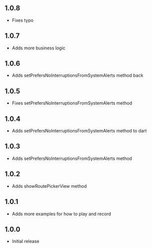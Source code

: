 ## 1.0.8

* Fixes typo

## 1.0.7

* Adds more business logic

## 1.0.6

* Adds setPrefersNoInterruptionsFromSystemAlerts method back

## 1.0.5

* Fixes setPrefersNoInterruptionsFromSystemAlerts method

## 1.0.4

* Adds setPrefersNoInterruptionsFromSystemAlerts method to dart

## 1.0.3

* Adds setPrefersNoInterruptionsFromSystemAlerts method

## 1.0.2

* Adds showRoutePickerView method

## 1.0.1

* Adds more examples for how to play and record

## 1.0.0

* Initial release
